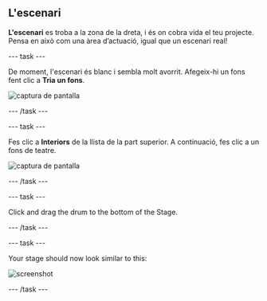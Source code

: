 ## L'escenari

**L'escenari** es troba a la zona de la dreta, i és on cobra vida el teu projecte. Pensa en això com una àrea d’actuació, igual que un escenari real!

\--- task \---

De moment, l'escenari és blanc i sembla molt avorrit. Afegeix-hi un fons fent clic a **Tria un fons**.

![captura de pantalla](images/band-stage-choose.png)

\--- /task \---

\--- task \---

Fes clic a **Interiors** de la llista de la part superior. A continuació, fes clic a un fons de teatre.

![captura de pantalla](images/band-backdrop.png)

\--- /task \---

\--- task \---

Click and drag the drum to the bottom of the Stage.

\--- /task \---

\--- task \---

Your stage should now look similar to this:

![screenshot](images/band-stage.png)

\--- /task \---